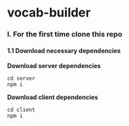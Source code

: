 # vocab-builder

### I. For the first time clone this repo
#### 1.1 Download necessary dependencies 
**Download server dependencies**
```
cd server
npm i
```

**Download client dependencies**
```
cd client
npm i
```
